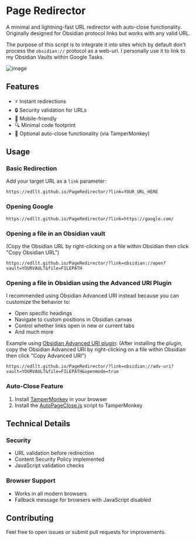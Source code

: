# Page Redirector

A minimal and lightning-fast URL redirector with auto-close functionality.
Originally designed for Obsidian protocol links but works with any valid URL.


The purpose of this script is to integrate it into sites which by default don't process the ``obsidian://`` protocol as a web-url.
I personally use it to link to my Obsidian Vaults within Google Tasks.

![image](https://github.com/user-attachments/assets/157b4315-e51b-450d-a8bf-021d3df02a97)



## Features

- ⚡ Instant redirections
- 🔒 Security validation for URLs
- 📱 Mobile-friendly
- 🔍 Minimal code footprint
- 🚪 Optional auto-close functionality (via TamperMonkey)


## Usage

### Basic Redirection
Add your target URL as a `link` parameter:
```
https://edllt.github.io/PageRedirector/?link=YOUR_URL_HERE
```


### Opening Google
```
https://edllt.github.io/PageRedirector/?link=https://google.com/
```


### Opening a file in an Obsidian vault
(Copy the Obsidian URL by right-clicking on a file within Obsidian then click "Copy Obsidian URL")
```
https://edllt.github.io/PageRedirector/?link=obsidian://open?vault=YOURVAULT&file=FILEPATH
```


### Opening a file in Obsidian using the Advanced URI Plugin
I recommended using Obsidian Advanced URI instead because you can customize the behavior to:
- Open specific headings
- Navigate to custom positions in Obsidian canvas
- Control whether links open in new or current tabs
- And much more

Example using [Obsidian Advanced URI plugin](https://publish.obsidian.md/advanced-uri-doc/Home):
(After installing the plugin, copy the Obsidian Advanced URI by right-clicking on a file within Obsidian then click "Copy Advanced URI")
```
https://edllt.github.io/PageRedirector/?link=obsidian://adv-uri?vault=YOURVAULT&file=FILEPATH&openmode=true
```


### Auto-Close Feature
1. Install [TamperMonkey](https://www.tampermonkey.net/) in your browser
2. Install the [AutoPageClose.js](https://github.com/EDLLT/PageRedirector/releases/download/v1.0/AutoPageClose.user.js) script to TamperMonkey


## Technical Details

### Security
- URL validation before redirection
- Content Security Policy implemented
- JavaScript validation checks


### Browser Support
- Works in all modern browsers
- Fallback message for browsers with JavaScript disabled


## Contributing
Feel free to open issues or submit pull requests for improvements.
